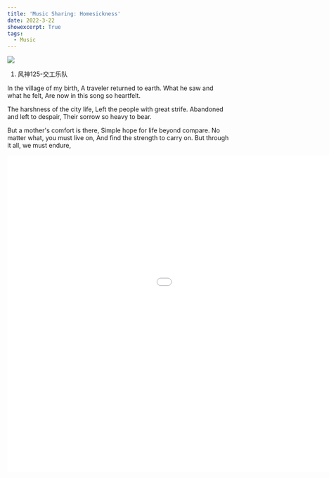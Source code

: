 ```yaml
---
title: 'Music Sharing: Homesickness'
date: 2022-3-22
showexcerpt: True
tags:
  - Music
---
```


![](https://y.qq.com/music/photo_new/T002R300x300M0000010MI6P1z4wd6_1.jpg)

1. 风神125-交工乐队
   
In the village of my birth,
A traveler returned to earth.
What he saw and what he felt,
Are now in this song so heartfelt.

The harshness of the city life,
Left the people with great strife.
Abandoned and left to despair,
Their sorrow so heavy to bear.

But a mother's comfort is there,
Simple hope for life beyond compare.
No matter what, you must live on,
And find the strength to carry on.
But through it all, we must endure,

<iframe width="1280" height="720" src="//player.bilibili.com/player.html?aid=43158065&bvid=BV1ib411S7Z5&cid=75667460&page=1" scrolling="no" border="0" frameborder="no" framespacing="0" allowfullscreen="true"> </iframe>
